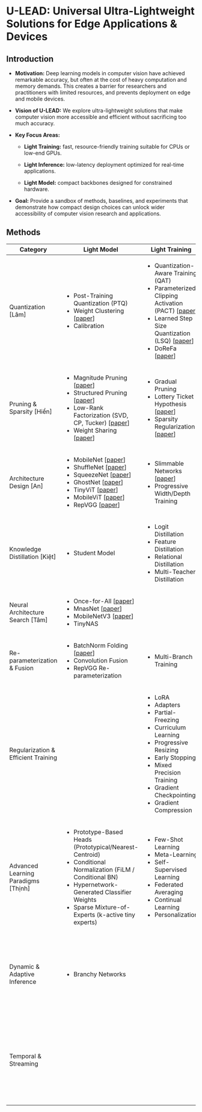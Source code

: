 # U-LEAD: Universal Ultra-Lightweight Solutions for Edge Applications & Devices

## Introduction

- **Motivation:** Deep learning models in computer vision have achieved remarkable accuracy, but often at the cost of heavy computation and memory demands. This creates a barrier for researchers and practitioners with limited resources, and prevents deployment on edge and mobile devices.

- **Vision of U-LEAD:** We explore ultra-lightweight solutions that make computer vision more accessible and efficient without sacrificing too much accuracy.

- **Key Focus Areas:**

  - **Light Training:** fast, resource-friendly training suitable for CPUs or low-end GPUs.

  - **Light Inference:** low-latency deployment optimized for real-time applications.

  - **Light Model:** compact backbones designed for constrained hardware.

- **Goal:** Provide a sandbox of methods, baselines, and experiments that demonstrate how compact design choices can unlock wider accessibility of computer vision research and applications.

## Methods

<table width="100%">
  <thead>
    <tr>
      <th width="19%">Category</th>
      <th width="27%">Light Model</th>
      <th width="27%">Light Training</th>
      <th width="27%">Light Inference</th>
    </tr>
  </thead>
  <tbody>
    <tr>
      <td>Quantization [Lâm]</td>
      <td>
        <ul>
          <li>Post-Training Quantization (PTQ)</li>
          <li>Weight Clustering [<a href="https://arxiv.org/abs/1811.01907">paper</a>]</li>
          <li>Calibration</li>
        </ul>
      </td>
      <td>
        <ul>
          <li>Quantization-Aware Training (QAT)</li>
          <li>Parameterized Clipping Activation (PACT) [<a href="https://arxiv.org/abs/1805.06085">paper</a>]</li>
          <li>Learned Step Size Quantization (LSQ) [<a href="https://arxiv.org/abs/1902.08153">paper</a>]</li>
          <li>DoReFa [<a href="https://arxiv.org/abs/1606.06160">paper</a>]</li>
        </ul>
      </td>
      <td>
        <ul>
          <li>INT Runtime [<a href="https://arxiv.org/abs/2101.01321">paper</a>, <a href="https://arxiv.org/abs/1912.12607">paper</a>]</li>
          <li>Mixed Precision Execution [<a href="">paper</a>]</li>
          <li>TensorRT</li>
          <li>Tensor Virtual Machine (TVM)</li>
          <li>ONNX Runtime</li>
        </ul>
      </td>
    </tr>
    <tr>
      <td>Pruning & Sparsity [Hiển]</td>
      <td>
        <ul>
          <li>Magnitude Pruning [<a href="https://arxiv.org/abs/1506.02626">paper</a>]</li>
          <li>Structured Pruning [<a href="https://arxiv.org/abs/1608.08710">paper</a>]</li>
          <li>Low-Rank Factorization (SVD, CP, Tucker) [<a href="https://arxiv.org/abs/1906.07671">paper</a>]</li>
          <li>Weight Sharing [<a href="https://arxiv.org/abs/1510.00149">paper</a>]</li>
        </ul>
      </td>
      <td>
        <ul>
          <li>Gradual Pruning</li>
          <li>Lottery Ticket Hypothesis [<a href="https://arxiv.org/abs/1803.03635">paper</a>]</li>
          <li>Sparsity Regularization [<a href="https://arxiv.org/abs/1901.07827">paper</a>]</li>
        </ul>
      </td>
      <td>
        <ul>
          <li>N:M Sparse Kernels</li>
          <li>Sparse Matrix Multiplication</li>
          <li>Hardware-Accelerated Sparsity</li>
        </ul>
      </td>
    </tr>
    <tr>
      <td>Architecture Design [An]</td>
      <td>
        <ul>
          <li>MobileNet [<a href="https://arxiv.org/abs/1704.04861">paper</a>]</li>
          <li>ShuffleNet [<a href="https://arxiv.org/abs/1707.01083">paper</a>]</li>
          <li>SqueezeNet [<a href="https://arxiv.org/abs/1602.07360">paper</a>]</li>
          <li>GhostNet [<a href="https://arxiv.org/abs/1911.11907">paper</a>]</li>
          <li>TinyViT [<a href="https://arxiv.org/abs/2207.10666">paper</a>]</li>
          <li>MobileViT [<a href="https://arxiv.org/abs/2110.02178">paper</a>]</li>
          <li>RepVGG [<a href="https://arxiv.org/abs/2101.03697">paper</a>]</li>
        </ul>
      </td>
      <td>
        <ul>
          <li>Slimmable Networks [<a href="https://arxiv.org/abs/1812.08928">paper</a>]</li>
          <li>Progressive Width/Depth Training</li>
        </ul>
      </td>
      <td>
        <ul>
          <li>Dynamic Width/Depth</li>
          <li>Dynamic Convolution</li>
          <li>Input-Adaptive Routing</li>
        </ul>
      </td>
    </tr>
    <tr>
      <td>Knowledge Distillation [Kiệt]</td>
      <td>
        <ul>
          <li>Student Model</li>
        </ul>
      </td>
      <td>
        <ul>
          <li>Logit Distillation</li>
          <li>Feature Distillation</li>
          <li>Relational Distillation</li>
          <li>Multi-Teacher Distillation</li>
        </ul>
      </td>
      <td>
        <ul></ul>
      </td>
    </tr>
    <tr>
      <td>Neural Architecture Search [Tâm]</td>
      <td>
        <ul>
          <li>Once-for-All [<a href="https://arxiv.org/abs/1908.09791">paper</a>]</li>
          <li>MnasNet [<a href="https://arxiv.org/abs/1807.11626">paper</a>]</li>
          <li>MobileNetV3 [<a href="https://arxiv.org/abs/1905.02244">paper</a>]</li>
          <li>TinyNAS</li>
        </ul>
      </td>
      <td>
        <ul></ul>
      </td>
      <td>
        <ul></ul>
      </td>
    </tr>
    <tr>
      <td>Re-parameterization & Fusion</td>
      <td>
        <ul>
          <li>BatchNorm Folding [<a href="https://arxiv.org/abs/2203.14646">paper</a>]</li>
          <li>Convolution Fusion</li>
          <li>RepVGG Re-parameterization</li>
        </ul>
      </td>
      <td>
        <ul>
          <li>Multi-Branch Training</li>
        </ul>
      </td>
      <td>
        <ul>
          <li>Operator Fusion</li>
          <li>Kernel Scheduling</li>
        </ul>
      </td>
    </tr>
    <tr>
      <td>Regularization & Efficient Training</td>
      <td>
        <ul></ul>
      </td>
      <td>
        <ul>
          <li>LoRA</li>
          <li>Adapters</li>
          <li>Partial-Freezing</li>
          <li>Curriculum Learning</li>
          <li>Progressive Resizing</li>
          <li>Early Stopping</li>
          <li>Mixed Precision Training</li>
          <li>Gradient Checkpointing</li>
          <li>Gradient Compression</li>
        </ul>
      </td>
      <td>
        <ul></ul>
      </td>
    </tr>
    <tr>
      <td>Advanced Learning Paradigms [Thịnh]</td>
      <td>
        <ul>
          <li>Prototype-Based Heads (Prototypical/Nearest-Centroid)</li>
          <li>Conditional Normalization (FiLM / Conditional BN)</li>
          <li>Hypernetwork-Generated Classifier Weights</li>
          <li>Sparse Mixture-of-Experts (k-active tiny experts)</li>
        </ul>
      </td>
      <td>
        <ul>
          <li>Few-Shot Learning</li>
          <li>Meta-Learning</li>
          <li>Self-Supervised Learning</li>
          <li>Federated Averaging</li>
          <li>Continual Learning</li>
          <li>Personalization</li>
        </ul>
      </td>
      <td>
        <ul>
          <li>Federated Split Inference</li>
          <li>Test-Time Adaptation (BN Update / TENT-style)</li>
        </ul>
      </td>
    </tr>
    <tr>
      <td>Dynamic & Adaptive Inference</td>
      <td>
        <ul>
          <li>Branchy Networks</li>
        </ul>
      </td>
      <td>
        <ul></ul>
      </td>
      <td>
        <ul>
          <li>Early-Exit</li>
          <li>Cascaded Models</li>
          <li>Anytime Prediction</li>
          <li>Edge–Cloud Split</li>
          <li>Adaptive Resolution</li>
        </ul>
      </td>
    </tr>
    <tr>
      <td>Temporal & Streaming</td>
      <td>
        <ul></ul>
      </td>
      <td>
        <ul></ul>
      </td>
      <td>
        <ul>
          <li>Feature Caching</li>
          <li>Key-Frame Propagation</li>
          <li>Asynchronous Inference</li>
          <li>Batchless Inference</li>
          <li>Memory Pinning</li>
        </ul>
      </td>
    </tr>
  </tbody>
</table>
